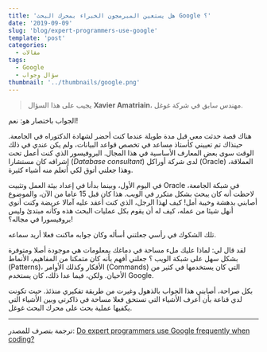 ```yaml
---
title: 'هل يستعين المبرمجون الخبراء بمحرك البحث Google ؟'
date: '2019-09-09'
slug: 'blog/expert-programmers-use-google'
template: 'post'
categories:
  - مقالات
tags:
  - Google
  - سؤال وجواب
thumbnail: '../thumbnails/google.png'
---
```


> يجيب على هذا السؤال **Xavier Amatriain**، مهندس سابق في شركة غوغل.

الجواب باختصار هو: نعم!

هناك قصة حدثت معي قبل مدة طويلة عندما كنت أحضر لشهادة الدكتوراه في الجامعة. حينذاك تم تعييني كأستاذ مساعد في تخصص قواعد البيانات، ولم يكن عندي في ذلك الوقت سوى بعض المعارف الأساسية في هذا المجال. البروفيسور الذي كنت أعمل تحت إشرافه كان مستشارا (_Database consultant_) لدى شركة أوراكل (Oracle) العملاقة، وهذا جعلني أتوق لكي أتعلم منه أشياء كثيرة.

في اليوم الأول، وبينما بدأنا في إعداد بيئة العمل وتثبيت Oracle في شبكة الجامعة، لاحظت أنه كان يبحث بشكل متكرر في الويب. هذا كان قبل 15 عاما من الآن، والموضوع أصابني بدهشة وخيبة أمل! كيف لهذا الرجل، الذي كنت أعقد عليه آمالا عريضة وكنت أنوي أنهل شيئا من عمله، كيف له أن يقوم بكل عمليات البحث هذه وكأنه مبتدئ وليس بروفيسورا في مجاله؟!

تلك الشكوك في رأسي جعلتني أسأله وكان جوابه ماكنت فعلا أريد سماعه.

لقد قال لي: لماذا عليك ملء مساحة في دماغك بمعلومات هي موجودة أصلا ومتوفرة بشكل سهل على شبكة الويب ؟ جعلني أفهم بأنه كان متمكنا من المفاهيم، الأنماط (Patterns)، الأفكار وكذلك الأوامر (Commands) التي كان يستخدمها في كثير من الأحيان. ولكن، فيما عدا ذلك، كان يستخدم Google.

بكل صراحة، أصابني هذا الجواب بالذهول وغيرت من طريقة تفكيري منذئذ. حيث تكونت لدي قناعة بأن أعرف الأشياء التي تستحق فعلا مساحة في ذاكرتي وبين الأشياء التي يكفيها عملية بحث على محرك البحث غوغل.

---

ترجمة بتصرف للمصدر: [Do expert programmers use Google frequently when coding?](https://www.quora.com/Do-expert-programmers-use-Google-frequently-when-coding/answer/Xavier-Amatriain?ch=10&share=794ebddc&srid=ZqO8)
